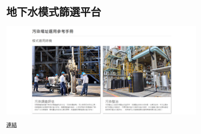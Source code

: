 # 地下水模式篩選平台

![Alt text](https://raw.githubusercontent.com/HuskyHsu/Groundwater-Model-Filter/master/img/home.png)

[連結](https://huskyhsu.github.io/Groundwater-Model-Filter/)